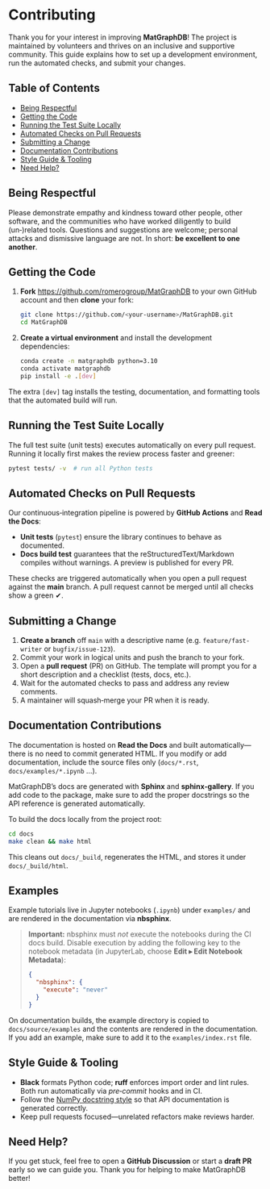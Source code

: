 # Contributing

Thank you for your interest in improving **MatGraphDB**! The project is maintained by volunteers and thrives on an inclusive and supportive community. This guide explains how to set up a development environment, run the automated checks, and submit your changes.

## Table of Contents
- [Being Respectful](#being-respectful)
- [Getting the Code](#getting-the-code)
- [Running the Test Suite Locally](#running-the-test-suite-locally)
- [Automated Checks on Pull Requests](#automated-checks-on-pull-requests)
- [Submitting a Change](#submitting-a-change)
- [Documentation Contributions](#documentation-contributions)
- [Style Guide & Tooling](#style-guide--tooling)
- [Need Help?](#need-help)

## Being Respectful

Please demonstrate empathy and kindness toward other people, other software, and the communities who have worked diligently to build (un‑)related tools. Questions and suggestions are welcome; personal attacks and dismissive language are not. In short: **be excellent to one another**.

## Getting the Code

1. **Fork** <https://github.com/romerogroup/MatGraphDB> to your own GitHub account and then **clone** your fork:

   ```bash
   git clone https://github.com/<your-username>/MatGraphDB.git
   cd MatGraphDB
   ```

2. **Create a virtual environment** and install the development dependencies:

   ```bash
   conda create -n matgraphdb python=3.10
   conda activate matgraphdb
   pip install -e .[dev]
   ```

The extra `[dev]` tag installs the testing, documentation, and formatting tools that the automated build will run.

## Running the Test Suite Locally

The full test suite (unit tests) executes automatically on every pull request. Running it locally first makes the review process faster and greener:

```bash
pytest tests/ -v  # run all Python tests
```

## Automated Checks on Pull Requests

Our continuous‑integration pipeline is powered by **GitHub Actions** and **Read the Docs**:

* **Unit tests** (`pytest`) ensure the library continues to behave as documented.
* **Docs build test** guarantees that the reStructuredText/Markdown compiles without warnings. A preview is published for every PR.

These checks are triggered automatically when you open a pull request against the **main** branch. A pull request cannot be merged until all checks show a green ✔︎.

## Submitting a Change

1. **Create a branch** off `main` with a descriptive name (e.g. `feature/fast-writer` or `bugfix/issue-123`).
2. Commit your work in logical units and push the branch to your fork.
3. Open a **pull request** (PR) on GitHub. The template will prompt you for a short description and a checklist (tests, docs, etc.).
4. Wait for the automated checks to pass and address any review comments.
5. A maintainer will squash‑merge your PR when it is ready.

## Documentation Contributions

The documentation is hosted on **Read the Docs** and built automatically—there is no need to commit generated HTML. If you modify or add documentation, include the source files only (`docs/*.rst`, `docs/examples/*.ipynb` …).

MatGraphDB’s docs are generated with **Sphinx** and **sphinx‑gallery**. If you add code to the package, make sure to add the proper docstrings so the API reference is generated automatically.

To build the docs locally from the project root:

```bash
cd docs
make clean && make html
```

This cleans out `docs/_build`, regenerates the HTML, and stores it under `docs/_build/html`.

## Examples

Example tutorials live in Jupyter notebooks (`.ipynb`) under `examples/` and are rendered in the documentation via **nbsphinx**.

> **Important:** nbsphinx must *not* execute the notebooks during the CI docs build. Disable execution by adding the following key to the notebook metadata (in JupyterLab, choose **Edit ▸ Edit Notebook Metadata**):
>
> ```json
> {
>   "nbsphinx": {
>     "execute": "never"
>   }
> }
> ```

On documentation builds, the example directory is copied to `docs/source/examples` and the contents are rendered in the documentation. If you add an example, make sure to add it to the `examples/index.rst` file.

## Style Guide & Tooling

* **Black** formats Python code; **ruff** enforces import order and lint rules. Both run automatically via *pre‑commit* hooks and in CI.
* Follow the [NumPy docstring style](https://numpydoc.readthedocs.io/en/latest/format.html) so that API documentation is generated correctly.
* Keep pull requests focused—unrelated refactors make reviews harder.

## Need Help?

If you get stuck, feel free to open a **GitHub Discussion** or start a **draft PR** early so we can guide you. Thank you for helping to make MatGraphDB better!

